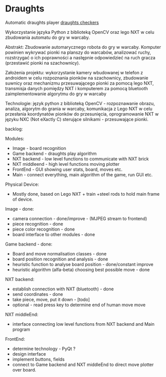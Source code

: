 Draughts
========

Automatic draughts player
[draughts checkers](https://draughts.pw/)

Wykorzystanie języka Python z biblioteką OpenCV oraz lego NXT w celu zbudowania automatu do gry w warcaby.

Abstrakt:
Zbudowanie automarycznego robota do gry w warcaby.
Komputer powinien wykrywać pionki na planszy do warcabów, analizować ruchy, rozstrzygać o ich poprawności a następnie odpowiedzieć na ruch gracza (przestawić pionki na szachownicy).


Założenia projektu:
wykorzystanie kamery wbudowanej w telefon z androidem w celu rozpoznania pionków na szachownicy,
zbudowanie suwnicy oraz mechanizmu przesuwającego pionki za pomocą lego NXT,
transmisja danych pomiędzy NXT i komputerem za pomocą bluetooth
zaimplementowanie algorytmu do gry w warcaby

Technologie:
język python z biblioteką OpenCV - rozpoznawanie obrazu, analiza, algorytm do grania w warcaby, komunikacja z Lego NXT w celu przesłania koordynatów pionków do przesunięcia,
oprogramowanie NXT w języku NXC (Not eXactly C) sterujące silnikami - przesuwające pionki.



backlog:

Modules:
 - Image - board recognition
 - Game backend - draughts play algorithm
 - NXT backend - low level functions to communicate with NXT brick
 - NXT middleend - high level functions moving plotter
 - FrontEnd - GUI showing user stats, board, moves etc.
 - Main - connect everything, main algorithm of the game, run GUI etc.

Physical Device:
 - Mostly done, based on Lego NXT + train +steel rods to hold main frame of device.

Image  - done:
 - camera connection - done/improve - (MJPEG stream to frontend)
 - piece recognition - done
 - piece color recognition - done
 - board interface to other modules - done

Game backend - done:
 - Board and move normalisation classes - done
 - board position recognition and analysis - done
 - heuristic function to analyse board position - done/constant improve
 - heuristic algorithm (alfa-beta) choosing best possible move - done

NXT backend:
 - establish connection with NXT (bluetooth) - done
 - send coordinates - done
 - take piece, move, put it down - [todo]
 - optional - read press key to determine end of human move move

NXT middleEnd:
 - interface connecting low level functions from NXT backend and Main program

FrontEnd:
 - determine technology - PyQt ?
 - design interface
 - implement buttons, fields
 - connect to Game backend and NXT middleEnd to direct move plotter over board.
